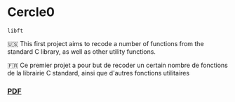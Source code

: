 # Cercle0

`libft`

:us: This first project aims to recode a number of functions from the standard C library, as well as other utility functions.

:fr: Ce premier projet a pour but de recoder un certain nombre de fonctions de la librairie C standard, ainsi que d'autres fonctions utilitaires

### [PDF](https://cdn.intra.42.fr/pdf/pdf/66950/en.subject.pdf)
